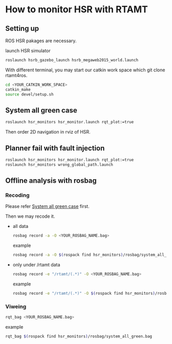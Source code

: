 # How to monitor HSR with RTAMT

## Setting up

ROS HSR pakages are necessary.

launch HSR simulator

```bash
roslaunch hsrb_gazebo_launch hsrb_megaweb2015_world.launch
```

With different terminal, you may start our catkin work space which git clone rtamt4ros.

```bash
cd <YOUR_CATKIN_WORK_SPACE>
catkin_make
source devel/setup.sh
```

## System all green case

```bash
roslaunch hsr_monitors hsr_monitor.launch rqt_plot:=true
```

Then order 2D navigation in rviz of HSR.

## Planner fail with fault injection

```bash
roslaunch hsr_monitors hsr_monitor.launch rqt_plot:=true
roslaunch hsr_monitors wrong_global_path.launch
```

## Offline analysis with rosbag

### Recoding

Please refer [System all green case](#system-all-green-case) first.

Then we may recode it.

- all data

    ```bash
    rosbag record -a -O <YOUR_ROSBAG_NAME.bag>
    ```

    example

    ```bash
    rosbag record -a -O $(rospack find hsr_monitors)/rosbag/system_all_green.bag
    ```

- only under /rtamt data

    ```bash
    rosbag record -e "/rtamt/(.*)" -O <YOUR_ROSBAG_NAME.bag>
    ```

    example

    ```bash
    rosbag record -e "/rtamt/(.*)" -O $(rospack find hsr_monitors)/rosbag/system_all_green.bag
    ```

### Viweing

```bash
rqt_bag <YOUR_ROSBAG_NAME.bag>
```

example

```bash
rqt_bag $(rospack find hsr_monitors)/rosbag/system_all_green.bag
```
